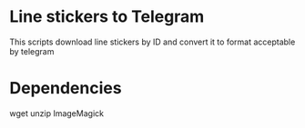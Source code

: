 # Line stickers to Telegram
This scripts download line stickers by ID and convert it to format acceptable by telegram

# Dependencies
wget
unzip
ImageMagick
